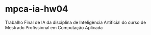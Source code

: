 # mpca-ia-hw04
Trabalho Final de IA da disciplina de Inteligência Artificial do curso de Mestrado Profissional em Computação Aplicada

